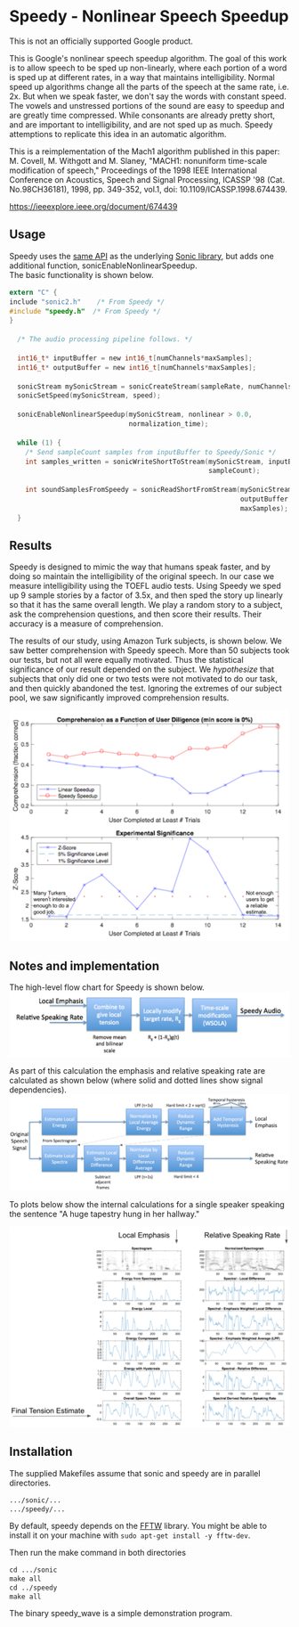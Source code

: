 # Speedy - Nonlinear Speech Speedup

This is not an officially supported Google product.

This is Google's nonlinear speech speedup algorithm. The goal of this work is to
allow speech to be sped up non-linearly, where each portion of a word is sped up
at different rates, in a way that maintains intelligibility. Normal speed up
algorithms change all the parts of the speech at the same rate, i.e. 2x. But
when we speak faster, we don't say the words with constant speed. The vowels and
unstressed portions of the sound are easy to speedup and are greatly time
compressed. While consonants are already pretty short, and are important to
intelligibility, and are not sped up as much. Speedy attemptions to replicate
this idea in an automatic algorithm.

This is a reimplementation of the Mach1 algorithm published in this paper: M.
Covell, M. Withgott and M. Slaney, "MACH1: nonuniform time-scale modification of
speech," Proceedings of the 1998 IEEE International Conference on Acoustics,
Speech and Signal Processing, ICASSP '98 (Cat. No.98CH36181), 1998, pp. 349-352,
vol.1, doi: 10.1109/ICASSP.1998.674439.

https://ieeexplore.ieee.org/document/674439

## Usage

Speedy uses the
[same API](https://android.googlesource.com/platform/external/sonic/+/refs/heads/master/doc/index.md)
as the underlying [Sonic library](https://github.com/waywardgeek/sonic), but
adds one additional function, sonicEnableNonlinearSpeedup. \
The basic functionality is shown below.

```c
extern "C" {
include "sonic2.h"    /* From Speedy */
#include "speedy.h"  /* From Speedy */
}

  /* The audio processing pipeline follows. */

  int16_t* inputBuffer = new int16_t[numChannels*maxSamples];
  int16_t* outputBuffer = new int16_t[numChannels*maxSamples];

  sonicStream mySonicStream = sonicCreateStream(sampleRate, numChannels);
  sonicSetSpeed(mySonicStream, speed);

  sonicEnableNonlinearSpeedup(mySonicStream, nonlinear > 0.0,
                              normalization_time);

  while (1) {
    /* Send sampleCount samples from inputBuffer to Speedy/Sonic */
    int samples_written = sonicWriteShortToStream(mySonicStream, inputBuffer,
                                                  sampleCount);

    int soundSamplesFromSpeedy = sonicReadShortFromStream(mySonicStream,
                                                          outputBuffer,
                                                          maxSamples);
  }
```

## Results

Speedy is designed to mimic the way that humans speak faster, and by doing so
maintain the intelligibility of the original speech. In our case we measure
intelligibility using the TOEFL audio tests. Using Speedy we sped up 9 sample
stories by a factor of 3.5x, and then sped the story up linearly so that it has
the same overall length. We play a random story to a subject, ask the
comprehension questions, and then score their results. Their accuracy is a
measure of comprehension.

The results of our study, using Amazon Turk subjects, is shown below. We saw
better comprehension with Speedy speech. More than 50 subjects took our tests,
but not all were equally motivated. Thus the statistical significance of our
result depended on the subject. We *hypothesize* that subjects that only did one
or two tests were not motivated to do our task, and then quickly abandoned the
test. Ignoring the extremes of our subject pool, we saw significantly improved
comprehension results.

![Speedy comprehension test results](g3doc/SpeedyComprehension.png)

## Notes and implementation

The high-level flow chart for Speedy is shown below.
![Speedy speed control](g3doc/SpeedySpeedControl.png)

As part of this calculation the emphasis and relative speaking rate are
calculated as shown below (where solid and dotted lines show signal
dependencies). ![Speedy emphasis and speed](g3doc/SpeedyFlowchart.png)

To plots below show the internal calculations for a single speaker speaking the
sentence "A huge tapestry hung in her hallway."

![Speedy internal calculations](g3doc/SpeedyInternalCalculations.png)

## Installation

The supplied Makefiles assume that sonic and speedy are in parallel directories.

```
.../sonic/...
.../speedy/...
```

By default, speedy depends on the [FFTW](https://www.fftw.org/) library.
You might be able to install it on your machine with `sudo apt-get install -y
fftw-dev`.

Then run the make command in both directories

```
cd .../sonic
make all
cd ../speedy
make all
```

The binary speedy_wave is a simple demonstration program.
